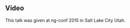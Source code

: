<!--
{
"name" : "binding-to-the-cloud-with-falcor",
"version" : "0.1",
"title" : "Binding to the Cloud with Falcor",
"description" : "Learn about the latest developments in the Angular world.",
"homepage" : "https://www.youtube.com/embed/WiO1f6h15c8",
"canonicalSource" : "https://www.youtube.com/embed/WiO1f6h15c8",
"freshnessDate" : 2015-03-05,
"license" : "All Rights Reserved"
}
-->

<!-- @section -->

## Video

This talk was given at ng-conf 2015 in Salt Lake City Utah.

<!-- @asset, "contentType": "outlearn/video", "provider": "youtube", "url": "https://www.youtube.com/embed/WiO1f6h15c8" -->
